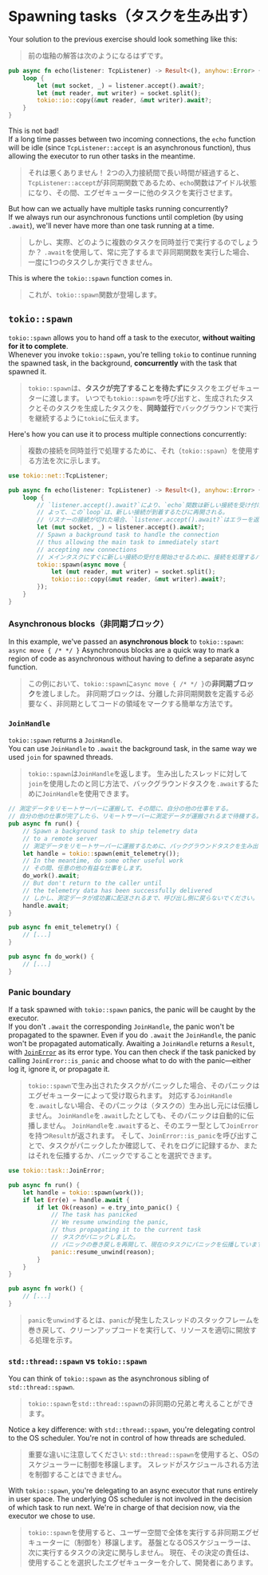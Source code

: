 # Spawning tasks（タスクを生み出す）

Your solution to the previous exercise should look something like this:

> 前の塩釉の解答は次のようになるはずです。

```rust
pub async fn echo(listener: TcpListener) -> Result<(), anyhow::Error> {
    loop {
        let (mut socket, _) = listener.accept().await?;
        let (mut reader, mut writer) = socket.split();
        tokio::io::copy(&mut reader, &mut writer).await?;
    }
}
```

This is not bad!\
If a long time passes between two incoming connections, the `echo` function will be idle
(since `TcpListener::accept` is an asynchronous function), thus allowing the executor
to run other tasks in the meantime.

> それは悪くありません！
> 2つの入力接続間で長い時間が経過すると、`TcpListener::accept`が非同期関数であるため、`echo`関数はアイドル状態になり、その間、エグゼキューターに他のタスクを実行させます。

But how can we actually have multiple tasks running concurrently?\
If we always run our asynchronous functions until completion (by using `.await`), we'll never
have more than one task running at a time.

> しかし、実際、どのように複数のタスクを同時並行で実行するのでしょうか？
> `.await`を使用して、常に完了するまで非同期関数を実行した場合、一度に1つのタスクしか実行できません。

This is where the `tokio::spawn` function comes in.

> これが、`tokio::spawn`関数が登場します。

## `tokio::spawn`

`tokio::spawn` allows you to hand off a task to the executor, **without waiting for it to complete**.\
Whenever you invoke `tokio::spawn`, you're telling `tokio` to continue running
the spawned task, in the background, **concurrently** with the task that spawned it.

> `tokio::spawn`は、**タスクが完了することを待たずに**タスクをエグゼキューターに渡します。
> いつでも`tokio::spawn`を呼び出すと、生成されたタスクとそのタスクを生成したタスクを、**同時並行**でバックグラウンドで実行を継続するように`tokio`に伝えます。

Here's how you can use it to process multiple connections concurrently:

> 複数の接続を同時並行で処理するために、それ（`tokio::spawn`）を使用する方法を次に示します。

```rust
use tokio::net::TcpListener;

pub async fn echo(listener: TcpListener) -> Result<(), anyhow::Error> {
    loop {
        // `listener.accept().await?`により、`echo`関数は新しい接続を受け付けるまで、ここで待機する。
        // よって、この`loop`は、新しい接続が到着するたびに再開される。
        // リスナーの接続が切れた場合、`listener.accept().await?`はエラーを返すため、`echo`関数は終了する。
        let (mut socket, _) = listener.accept().await?;
        // Spawn a background task to handle the connection
        // thus allowing the main task to immediately start
        // accepting new connections
        // メインタスクにすぐに新しい接続の受付を開始させるために、接続を処理するバックグラウンドタスクを生み出します。
        tokio::spawn(async move {
            let (mut reader, mut writer) = socket.split();
            tokio::io::copy(&mut reader, &mut writer).await?;
        });
    }
}
```

### Asynchronous blocks（非同期ブロック）

In this example, we've passed an **asynchronous block** to `tokio::spawn`: `async move { /* */ }`
Asynchronous blocks are a quick way to mark a region of code as asynchronous without having
to define a separate async function.

> この例において、`tokio::spawn`に`async move { /* */ }`の**非同期ブロック**を渡しました。
> 非同期ブロックは、分離した非同期関数を定義する必要なく、非同期としてコードの領域をマークする簡単な方法です。

### `JoinHandle`

`tokio::spawn` returns a `JoinHandle`.\
You can use `JoinHandle` to `.await` the background task, in the same way
we used `join` for spawned threads.

> `tokio::spawn`は`JoinHandle`を返します。
> 生み出したスレッドに対して`join`を使用したのと同じ方法で、バックグラウンドタスクを`.await`するために`JoinHandle`を使用できます。

```rust
// 測定データをリモートサーバーに運搬して、その間に、自分の他の仕事をする。
// 自分の他の仕事が完了したら、リモートサーバーに測定データが運搬されるまで待機する。
pub async fn run() {
    // Spawn a background task to ship telemetry data
    // to a remote server
    // 測定データをリモートサーバーに運搬するために、バックグラウンドタスクを生み出します。
    let handle = tokio::spawn(emit_telemetry());
    // In the meantime, do some other useful work
    // その間、任意の他の有益な仕事をします。
    do_work().await;
    // But don't return to the caller until
    // the telemetry data has been successfully delivered
    // しかし、測定データが成功裏に配送されるまで、呼び出し側に戻らないでください。
    handle.await;
}

pub async fn emit_telemetry() {
    // [...]
}

pub async fn do_work() {
    // [...]
}
```

### Panic boundary

If a task spawned with `tokio::spawn` panics, the panic will be caught by the executor.\
If you don't `.await` the corresponding `JoinHandle`, the panic won't be propagated to the spawner.
Even if you do `.await` the `JoinHandle`, the panic won't be propagated automatically.
Awaiting a `JoinHandle` returns a `Result`, with [`JoinError`](https://docs.rs/tokio/latest/tokio/task/struct.JoinError.html)
as its error type. You can then check if the task panicked by calling `JoinError::is_panic` and
choose what to do with the panic—either log it, ignore it, or propagate it.

> `tokio::spawn`で生み出されたタスクがパニックした場合、そのパニックはエグゼキューターによって受け取られます。
> 対応する`JoinHandle`を`.await`しない場合、そのパニックは（タスクの）生み出し元には伝播しません。
> `JoinHandle`を`.await`したとしても、そのパニックは自動的に伝播しません。
> `JoinHandle`を`.await`すると、そのエラー型として`JoinError`を持つ`Result`が返されます。
> そして、`JoinError::is_panic`を呼び出すことで、タスクがパニックしたか確認して、それをログに記録するか、またはそれを伝播するか、パニックですることを選択できます。

```rust
use tokio::task::JoinError;

pub async fn run() {
    let handle = tokio::spawn(work());
    if let Err(e) = handle.await {
        if let Ok(reason) = e.try_into_panic() {
            // The task has panicked
            // We resume unwinding the panic,
            // thus propagating it to the current task
            // タスクがパニックしました。
            // パニックの巻き戻しを再開して、現在のタスクにパニックを伝播しています。
            panic::resume_unwind(reason);
        }
    }
}

pub async fn work() {
    // [...]
}
```

> `panic`を`unwind`するとは、`panic`が発生したスレッドのスタックフレームを巻き戻して、クリーンアップコードを実行して、リソースを適切に開放する処理を示す。

### `std::thread::spawn` vs `tokio::spawn`

You can think of `tokio::spawn` as the asynchronous sibling of `std::thread::spawn`.

> `tokio::spawn`を`std::thread::spawn`の非同期の兄弟と考えることができます。

Notice a key difference: with `std::thread::spawn`, you're delegating control to the OS scheduler.
You're not in control of how threads are scheduled.

> 重要な違いに注意してください: `std::thread::spawn`を使用すると、OSのスケジューラーに制御を移譲します。
> スレッドがスケジュールされる方法を制御することはできません。

With `tokio::spawn`, you're delegating to an async executor that runs entirely in
user space. The underlying OS scheduler is not involved in the decision of which task
to run next. We're in charge of that decision now, via the executor we chose to use.

> `tokio::spawn`を使用すると、ユーザー空間で全体を実行する非同期エグゼキューターに（制御を）移譲します。
> 基盤となるOSスケジューラーは、次に実行するタスクの決定に関与しません。
> 現在、その決定の責任は、使用することを選択したエグゼキューターを介して、開発者にあります。
